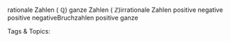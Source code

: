 rationale Zahlen ( ℚ)
ganze Zahlen ( ℤ)irrationale 
Zahlen 
positive negative positive negativeBruchzahlen 
positive ganze 

   Tags & Topics:
   
